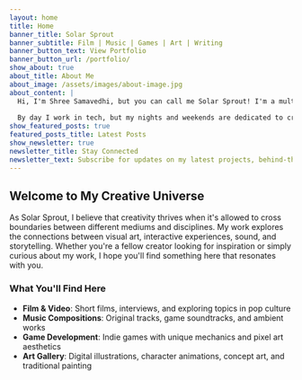 ```yaml
---
layout: home
title: Home
banner_title: Solar Sprout
banner_subtitle: Film | Music | Games | Art | Writing
banner_button_text: View Portfolio
banner_button_url: /portfolio/
show_about: true
about_title: About Me
about_image: /assets/images/about-image.jpg
about_content: |
  Hi, I'm Shree Samavedhi, but you can call me Solar Sprout! I'm a multidisciplinary artist exploring the intersections of filmmaking, music composition, game development, and visual arts.
  
  By day I work in tech, but my nights and weekends are dedicated to creative pursuits. This site serves as both a portfolio of my work and a blog where I share my creative process, tutorials, and thoughts on art and technology.
show_featured_posts: true
featured_posts_title: Latest Posts
show_newsletter: true
newsletter_title: Stay Connected
newsletter_text: Subscribe for updates on my latest projects, behind-the-scenes content, and creative insights.
---
```


## Welcome to My Creative Universe

As Solar Sprout, I believe that creativity thrives when it's allowed to cross boundaries between different mediums and disciplines. My work explores the connections between visual art, interactive experiences, sound, and storytelling. Whether you're a fellow creator looking for inspiration or simply curious about my work, I hope you'll find something here that resonates with you.

### What You'll Find Here

- **Film & Video**: Short films, interviews, and exploring topics in pop culture
- **Music Compositions**: Original tracks, game soundtracks, and ambient works
- **Game Development**: Indie games with unique mechanics and pixel art aesthetics
- **Art Gallery**: Digital illustrations, character animations, concept art, and traditional painting
